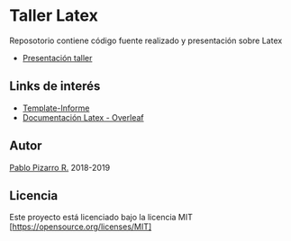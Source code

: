 # Taller Latex

Reposotorio contiene código fuente realizado y presentación sobre Latex

- [Presentación taller](https://github.ppizarror.com/taller-latex/taller%20latex.pdf)

## Links de interés

- [Template-Informe](https://latex.ppizarror.com/informe)
- [Documentación Latex - Overleaf](https://www.overleaf.com/learn/latex/Main_Page)

## Autor

[Pablo Pizarro R.](https://ppizarror.com) 2018-2019

## Licencia

Este proyecto está licenciado bajo la licencia MIT [https://opensource.org/licenses/MIT]
